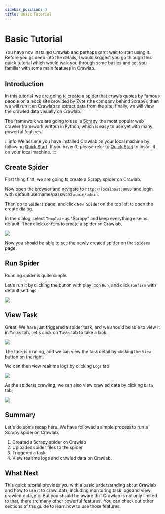 ```yaml
---
sidebar_position: 3
title: Basic Tutorial
---
```


# Basic Tutorial

You have now installed Crawlab and perhaps can't wait to start using it. Before you go deep into the details, I would
suggest you go through this quick tutorial which would walk you through some basics and get you familiar with some main
features in Crawlab.

## Introduction

In this tutorial, we are going to create a spider that crawls quotes by famous people on
a [mock site](http://quotes.toscrape.com/) provided by [Zyte](https://www.zyte.com/) (the company behind Scrapy); then
we will run it on Crawlab to extract data from the site; finally, we will view the crawled data visually on Crawlab.

The framework we are going to use is [Scrapy](https://scrapy.org/), the most popular web crawler framework written in
Python, which is easy to use yet with many powerful features.

:::info
We assume you have installed Crawlab on your local machine by following [Quick Start](./quick-start.md). If you
haven't, please refer to [Quick Start](./quick-start.md) to install it on your local machine.
:::

## Create Spider

First thing first, we are going to create a Scrapy spider on Crawlab.

Now open the browser and navigate to `http://localhost:8080`, and login with default username/password `admin/admin`.

Then go to `Spiders` page, and click `New Spider` on the top left to open the create dialog.

In the dialog, select `Template` as "Scrapy" and keep everything else as default. Then click `Confirm` to create a
spider on Crawlab.

![](/img/getting-started/basic-tutorial/create-spider.png)

Now you should be able to see the newly created spider on the `Spiders` page.

## Run Spider

Running spider is quite simple.

Let's run it by clicking the button with play icon `Run`, and click `Confirm` with default settings.

![](/img/getting-started/basic-tutorial/run-spider.png)

## View Task

Great! We have just triggered a spider task, and we should be able to view it in `Tasks` tab. Let's click on `Tasks` tab
to take a look.

![](/img/getting-started/basic-tutorial/view-tasks.png)

The task is running, and we can view the task detail by clicking the `View` button on the right.

We can then view realtime logs by clicking `Logs` tab.

![](/img/getting-started/basic-tutorial/view-task-logs.png)

As the spider is crawling, we can also view crawled data by clicking `Data` tab;

![](/img/getting-started/basic-tutorial/view-task-data.png)

## Summary

Let's do some recap here. We have followed a simple process to run a Scrapy spider on Crawlab.

1. Created a Scrapy spider on Crawlab
2. Uploaded spider files to the spider
3. Triggered a task
4. View realtime logs and crawled data on Crawlab.

## What Next

This quick tutorial provides you with a basic understanding about Crawlab and how to use it to crawl data, including
monitoring task logs and view crawled data, etc. But you should be aware that Crawlab is not only limited to that, there
are many other powerful features . You can check out other sections of this guide to learn how to use those features.
